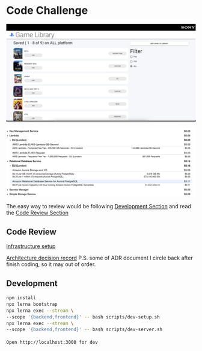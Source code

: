 # Code Challenge

![Working screenshot](./docs/working-screenshot.png)

![Monthly Budget reference](./docs/aws-usd-budget.png)

The easy way to review would be following [Development Section](#development)
and read the [Code Review Section](#code-review)

## Code Review

[Infrastructure setup](./systems/infrastructure/src/index.ts)

[Architecture decision record](./docs/adr)
P.S. some of ADR document I circle back after finish coding, so it may out of order.

## Development

```sh
npm install
npx lerna bootstrap
npx lerna exec --stream \
--scope '{backend,frontend}' -- bash scripts/dev-setup.sh
npx lerna exec --stream \
--scope '{backend,frontend}' -- bash scripts/dev-server.sh

Open http://localhost:3000 for dev
```
